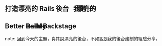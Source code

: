 <h2>打造<span class="fragment fade-out" data-fragment-index="1">漂亮的</span><span style="position:absolute;right:439px;" class="fragment current-visible" data-fragment-index="1"><del>漂亮的</del></span><span class="fragment fade-in" style="position:absolute;right:470px;" data-fragment-index="2">我的</span> Rails 後台</h2>  
<h2><span class="fragment fade-out" data-fragment-index="1">Better</span><span style="position:absolute;right:603px;" class="fragment current-visible" data-fragment-index="1"><del>Better</del></span><span class="fragment fade-in" style="position:absolute;right:600px;" data-fragment-index="2">My</span> Rails Backstage</h2>

note: 回到今天的主題，與其說漂亮的後台，不如說是我的後台建制的經驗分享。